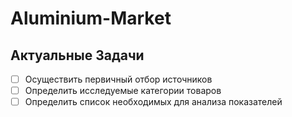 # Aluminium-Market

## Актуальные Задачи
- [ ] Осуществить первичный отбор источников
- [ ] Определить исследуемые категории товаров
- [ ] Определить список необходимых для анализа показателей
